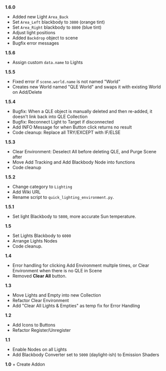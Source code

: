 **1.6.0** <!-- 21/12/24 -->
   + Added new Light `Area_Back`
   + Set `Area_Left` blackbody to `3800` (orange tint)
   + Set `Area_Right` blackbody to `8800` (blue tint)
   + Adjust light positions
   + Added `Backdrop` object to scene
   + Bugfix error messages

**1.5.6** <!-- 21/07/23 -->
   + Assign custom `data.name` to Lights

**1.5.5** <!-- 21/07/18 -->
   + Fixed error if `scene.world.name` is not named "World"
   + Creates new World named "QLE World" and swaps it with existing World on Add/Delete

**1.5.4** <!-- 20/09/20 -->
   + Bugfix: When a QLE object is manually deleted and then re-added, it doesn't link back into QLE Collection
   + Bugfix: Reconnect Light to Target if disconnected
   + Add INFO Message for when Button click returns no result
   + Code cleanup: Replace all TRY/EXCEPT with IF/ELSE

**1.5.3** <!-- 20/09/12 -->
   + Clear Environment: Deselect All before deleting QLE, and Purge Scene after
   + Move Add Tracking and Add Blackbody Node into functions
   + Code cleanup

**1.5.2** <!-- 20/08/30 -->
   + Change category to ``Lighting``
   + Add Wiki URL
   + Rename script to ``quick_lighting_environment.py``.

**1.5.1** <!-- 20/08/22 -->
   + Set light Blackbody to ``5800``, more accurate Sun temperature.

**1.5** <!-- 20/07/19 -->
   + Set Lights Blackbody to ``6000``
   + Arrange Lights Nodes
   + Code cleanup.

**1.4** <!-- 20/06/29 -->
   + Error handling for clicking Add Environment multple times, or Clear Environment when there is no QLE in Scene
   + Removed **Clear All** button.

**1.3** <!-- 20/06/17 -->
   + Move Lights and Empty into new Collection
   + Refactor Clear Environment
   + Add "Clear All Lights & Empties" as temp fix for Error Handling

**1.2** <!-- 20/06/17 -->
   + Add Icons to Buttons
   + Refactor Register/Unregister

**1.1** <!-- 20/03/21 -->
   + Enable Nodes on all Lights
   + Add Blackbody Converter set to ``5000`` (daylight-ish) to Emission Shaders

**1.0** <!-- 20/02/24 -->
    + Create Addon
